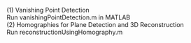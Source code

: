 (1) Vanishing Point Detection  
Run vanishingPointDetection.m in MATLAB  
(2) Homographies for Plane Detection and 3D Reconstruction  
Run reconstructionUsingHomography.m
